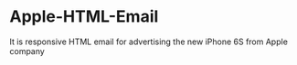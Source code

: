 # Apple-HTML-Email
It is responsive HTML email for advertising the new iPhone 6S from Apple company
